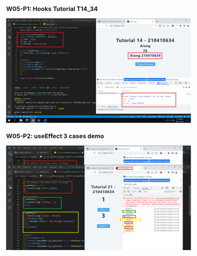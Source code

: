 ### W05-P1: Hooks Tutorial T14_34

![](w05-p1.png)

### W05-P2: useEffect 3 cases demo

![](w05-p2.png)
